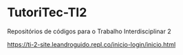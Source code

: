 # TutoriTec-TI2
Repositórios de códigos para o Trabalho Interdisciplinar 2

https://ti-2-site.leandroguido.repl.co/inicio-login/inicio.html
